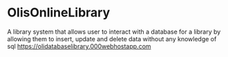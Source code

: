 # OlisOnlineLibrary
A library system that allows user to interact with a database for a library by allowing them to insert, update and delete data without any knowledge of sql
https://olidatabaselibrary.000webhostapp.com
